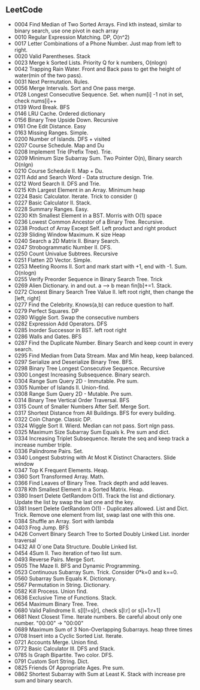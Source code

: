 ## LeetCode
- 0004 Find Median of Two Sorted Arrays. Find kth instead, similar to binary search, use one pivot in each array
- 0010 Regular Expression Matching. DP, O(n^2)
- 0017 Letter Combinations of a Phone Number. Just map from left to right.
- 0020 Valid Parentheses. Stack
- 0023 Merge k Sorted Lists. Priority Q for k numbers, O(nlogn)
- 0042 Trapping Rain Water. Front and Back pass to get the height of water(min of the two pass).
- 0031 Next Permutation. Rules.
- 0056 Merge Intervals. Sort and One pass merge.
- 0128 Longest Consecutive Sequence. Set. when num[i] -1 not in set, check nums[i]++
- 0139 Word Break. BFS
- 0146 LRU Cache. Ordered dictionary
- 0156 Binary Tree Upside Down. Recursive
- 0161 One Edit Distance. Easy
- 0163 Missing Ranges. Simple.
- 0200 Number of Islands. DFS + visited
- 0207 Course Schedule. Map and Du
- 0208 Implement Trie (Prefix Tree). Trie.
- 0209 Minimum Size Subarray Sum. Two Pointer O(n), Binary search O(nlgn)
- 0210 Course Schedule II. Map + Du.
- 0211 Add and Search Word - Data structure design. Trie.
- 0212 Word Search II. DFS and Trie.
- 0215 Kth Largest Element in an Array. Minimum heap
- 0224 Basic Calculator. Iterate. Trick to consider ()
- 0227 Basic Calculator II. Stack.
- 0228 Summary Ranges. Easy.
- 0230 Kth Smallest Element in a BST. Morris with O(1) space
- 0236 Lowest Common Ancestor of a Binary Tree. Recursive.
- 0238 Product of Array Except Self. Left product and right product
- 0239 Sliding Window Maximum. K size Heap
- 0240 Search a 2D Matrix II. Binary Search.
- 0247 Strobogrammatic Number II. DFS.
- 0250 Count Univalue Subtrees. Recursive
- 0251 Flatten 2D Vector. Simple.
- 0253 Meeting Rooms II. Sort and mark start with +1, end with -1. Sum. O(nlogn)
- 0255 Verify Preorder Sequence in Binary Search Tree. Trick
- 0269 Alien Dictionary. in and out. a --> b mean fin[b]+=1. Stack.
- 0272 Closest Binary Search Tree Value II. left root right, then change the [left, right]
- 0277 Find the Celebrity. Knows(a,b) can reduce question to half.
- 0279 Perfect Squares. DP
- 0280 Wiggle Sort. Swap the consecutive numbers
- 0282 Expression Add Operators. DFS
- 0285 Inorder Successor in BST. left root right
- 0286 Walls and Gates. BFS
- 0287 Find the Duplicate Number. Binary Search and keep count in every search.
- 0295 Find Median from Data Stream. Max and Min heap, keep balanced.
- 0297 Serialize and Deserialize Binary Tree. BFS.
- 0298 Binary Tree Longest Consecutive Sequence. Recursive
- 0300 Longest Increasing Subsequence. Binary search.
- 0304 Range Sum Query 2D - Immutable. Pre sum.
- 0305 Number of Islands II. Union-find.
- 0308 Range Sum Query 2D - Mutable. Pre sum.
- 0314 Binary Tree Vertical Order Traversal. BFS
- 0315 Count of Smaller Numbers After Self. Merge Sort.
- 0317 Shortest Distance from All Buildings. BFS for every building.
- 0322 Coin Change. Classic DP.
- 0324 Wiggle Sort II. Wierd. Median can not pass. Sort nlgn pass.
- 0325 Maximum Size Subarray Sum Equals k. Pre sum and dict.
- 0334 Increasing Triplet Subsequence. Iterate the seq and keep track a increase number triple.
- 0336 Palindrome Pairs. Set.
- 0340 Longest Substring with At Most K Distinct Characters. Slide window
- 0347 Top K Frequent Elements. Heap.
- 0360 Sort Transformed Array. Math.
- 0366 Find Leaves of Binary Tree. Track depth and add leaves.
- 0378 Kth Smallest Element in a Sorted Matrix. Heap.
- 0380 Insert Delete GetRandom O(1). Track the list and dictionary. Update the list by swap the last one and the key.
- 0381 Insert Delete GetRandom O(1) - Duplicates allowed. List and Dict. Trick. Remove one element from list, swap last one with this one.
- 0384 Shuffle an Array. Sort with lambda
- 0403 Frog Jump. BFS
- 0426 Convert Binary Search Tree to Sorted Doubly Linked List. inorder traversal
- 0432 All O`one Data Structure. Double Linked list.
- 0454 4Sum II. Two iteration of two list sum.
- 0493 Reverse Pairs. Merge Sort.
- 0505 The Maze II. BFS and Dynamic Programming.
- 0523 Continuous Subarray Sum. Trick. Consider 0*k=0 and k==0.
- 0560 Subarray Sum Equals K. Dictionary.
- 0567 Permutation in String. Dictionary.
- 0582 Kill Process. Union find.
- 0636 Exclusive Time of Functions. Stack.
- 0654 Maximum Binary Tree. Tree.
- 0680 Valid Palindrome II. s[l]!=s[r], check s[l:r] or s[l+1:r+1]
- 0681 Next Closest Time. Iterate numbers. Be careful about only one number. "00:00" -> "00:00"
- 0689 Maximum Sum of 3 Non-Overlapping Subarrays. heap three times
- 0708 Insert into a Cyclic Sorted List. Iterate.
- 0721 Accounts Merge. Union find.
- 0772 Basic Calculator III. DFS and Stack.
- 0785 Is Graph Bipartite. Two color. DFS.
- 0791 Custom Sort String. Dict.
- 0825 Friends Of Appropriate Ages. Pre sum.
- 0862 Shortest Subarray with Sum at Least K. Stack with increase pre sum and binary search.






